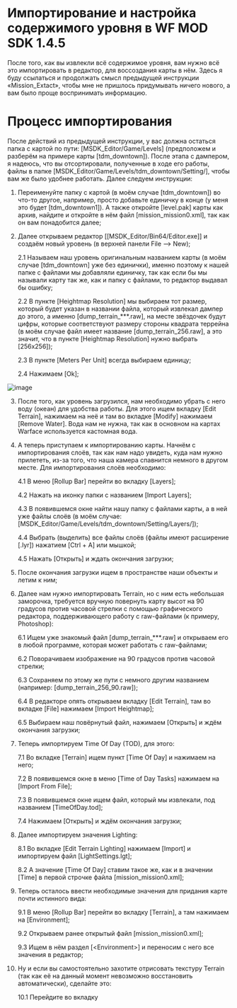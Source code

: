 # Импортирование и настройка содержимого уровня в WF MOD SDK 1.4.5

После того, как вы извлекли всё содержимое уровня, вам нужно всё это импортировать в редактор, для воссоздания карты в нём. Здесь я буду ссылаться и продолжать смысл предыдущей инструкции «Mission_Extact», чтобы мне не пришлось придумывать ничего нового, а вам было проще воспринимать информацию. 

# Процесс импортирования

После действий из предыдущей инструкции, у вас должна остаться папка с картой по пути: \[MSDK_Editor/Game/Levels\] (предположем и разберём на примере карты \[tdm_downtown\]). После этапа с дампером, я надеюсь, что вы отсортировали, полученные в ходе его работы, файлы в папке \[MSDK_Editor/Game/Levels/tdm_downtown/Setting/\], чтобы вам же было удобнее работать. Далее следуем инструкции:
1. Переименуйте папку с картой (в моём случае \[tdm_downtown\]) во что-то другое, например, просто добавьте единичку в конце (у меня это будет \[tdm_downtown1\]). А также откройте \[level.pak\] карты как архив, найдите и откройте в нём файл \[mission_mission0.xml\], так как он вам понадобится далее;
2. Далее открываем редактор \[\[MSDK_Editor/Bin64/Editor.exe]\] и создаём новый уровень (в верхней панели File —> New);
	
 	2.1 Называем наш уровень оригинальным названием карты (в моём случае \[tdm_downtown\] уже без единички), именно поэтому к нашей папке с файлами мы добавляли единичку, так как если бы мы называли карту так же, как и папку с файлами, то редактор выдавал бы ошибку;
	
 	2.2 В пункте \[Heightmap Resolution\] мы выбираем тот размер, который будет указан в названии файла, который извлекал дампер до этого, а именно \[dump_terrain_***.raw\], на месте звёздочек будут цифры, которые соответствуют размеру стороны квадрата террейна (в моём случае файл имеет название \[dump_terrain_256.raw\], а это значит, что в пункте \[Heightmap Resolution\] нужно выбрать \[256x256\]);
	
 	2.3 В пункте \[Meters Per Unit\] всегда выбираем единицу;
	
 	2.4 Нажимаем \[Ok\];

![image](https://github.com/user-attachments/assets/93ad48a5-0ebd-4482-9ba3-841199806f7d)

3. После того, как уровень загрузился, нам необходимо убрать с него воду (океан) для удобства работы. Для этого ищем вкладку \[Edit Terrain\], нажимаем на неё и там во вкладке \[Modify\] нажимаем \[Remove Water\]. Вода нам не нужна, так как в основном на картах Warface используется кастомная вода.
4. А теперь приступаем к импортированию карты. Начнём с импортирования слоёв, так как нам надо увидеть, куда нам нужно прилететь, из-за того, что наша камера спавнится немного в другом месте. Для импортирования слоёв необходимо:

	4.1 В меню \[Rollup Bar\] перейти во вкладку \[Layers\];
	
 	4.2 Нажать на иконку папки с названием \[Import Layers\];

	4.3 В появившемся окне найти нашу папку с файлами карты, а в ней уже файлы слоёв (в моём случае: \[MSDK_Editor/Game/Levels/tdm_downtown/Setting/Layers/\]);

	4.4 Выбрать (выделить) все файлы слоёв (файлы имеют расширение \[.lyr\]) нажатием \[Ctrl + A\] или мышкой;

	4.5 Нажать \[Открыть\] и ждать окончания загрузки;

5. После окончания загрузки ищем в пространстве наши объекты и летим к ним;
6. Далее нам нужно импортировать Terrain, но с ним есть небольшая заморочка, требуется вручную повернуть карту высот на 90 градусов против часовой стрелки с помощью графического редактора, поддерживающего работу с raw-файлами (к примеру, Photoshop):

	6.1 Ищем уже знакомый файл \[dump_terrain_***.raw\] и открываем его в любой программе, которая может работать с raw-файлами;
   
   	6.2 Поворачиваем изображение на 90 градусов против часовой стрелки;
   
	6.3 Сохраняем по этому же пути с немного другим названием (например: \[dump_terrain_256_90.raw\]);
   
	6.4 В редакторе опять открываем вкладку \[Edit Terrain\], там во вкладке \[File\] нажимаем \[Import Heightmap\];
   
	6.5 Выбираем наш повёрнутый файл, нажимаем \[Открыть\] и ждём окончания загрузки;

7. Теперь импортируем Time Of Day (TOD), для этого:

	7.1 Во вкладке \[Terrain\] ищем пункт \[Time Of Day\] и нажимаем на него;
   
	7.2 В появившемся окне в меню \[Time of Day Tasks\] нажимаем на \[Import From File\];
   
	7.3 В появившемся окне ищем файл, который мы извлекали, под названием \[TimeOfDay.tod\];
   
	7.4 Нажимаем \[Открыть\] и ждём окончания загрузки;

8. Далее импортируем значения Lighting:

	8.1 Во вкладке \[Edit Terrain Lighting\] нажимаем \[Import\] и импортируем файл \[LightSettings.lgt\];

	8.2 А значение \[Time Of Day\] ставим такое же, как и в значении \[Time\] в первой строчке файла \[mission_mission0.xml\];

9. Теперь осталось ввести необходимые значения для придания карте почти истинного вида:

	9.1 В меню \[Rollup Bar\] перейти во вкладку \[Terrain\], а там нажимаем на \[Environment\];

	9.2 Открываем ранее открытый файл \[mission_mission0.xml\];

	9.3 Ищем в нём раздел \[\<Environment\>\] и переносим с него все значения в редактор;

10. Ну и если вы самостоятельно захотите отрисовать текстуру Terrain (так как её на данный момент невозможно восстановить автоматически), сделайте это:

	10.1 Перейдите во вкладку












